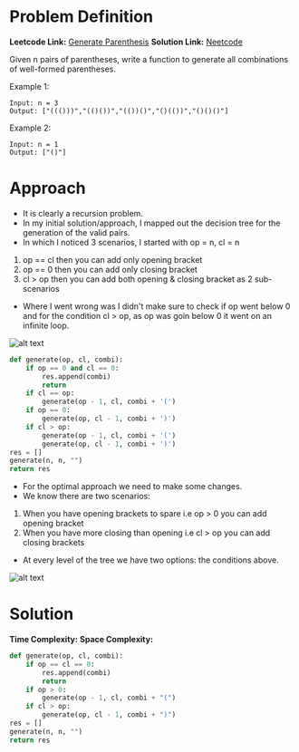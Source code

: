 # Problem Definition

**Leetcode Link:** [Generate Parenthesis](https://leetcode.com/problems/generate-parentheses/description/)
**Solution Link:** [Neetcode](https://www.youtube.com/watch?v=s9fokUqJ76A) 

Given n pairs of parentheses, write a function to generate all combinations of well-formed parentheses.

Example 1:
```
Input: n = 3
Output: ["((()))","(()())","(())()","()(())","()()()"]
```

Example 2:
```
Input: n = 1
Output: ["()"]
```

# Approach 

- It is clearly a recursion problem.
- In my initial solution/approach, I mapped out the decision tree for the generation of the valid pairs.
- In which I noticed 3 scenarios, I started with op = n, cl = n
1. op == cl then you can add only opening bracket
2. op == 0 then you can add only closing bracket
3. cl > op then you can add both opening & closing bracket as 2 sub-scenarios
- Where I went wrong was I didn't make sure to check if op went below 0 and for the condition cl > op, as op was goin below 0 it went on an infinite loop.

![alt text](DSA-Problems/Recursion/Medium/image.png)

```python
def generate(op, cl, combi):
    if op == 0 and cl == 0:
        res.append(combi)
        return
    if cl == op:
        generate(op - 1, cl, combi + '(')
    if op == 0:
        generate(op, cl - 1, combi + ')')
    if cl > op:
        generate(op - 1, cl, combi + '(')
        generate(op, cl - 1, combi + ')')
res = []
generate(n, n, "")
return res
```

- For the optimal approach we need to make some changes.
- We know there are two scenarios:
1. When you have opening brackets to spare i.e op > 0 you can add opening bracket
2. When you have more closing than opening i.e cl > op you can add closing brackets
- At every level of the tree we have two options: the conditions above.

![alt text](DSA-Problems/Recursion/Medium/image-1.png)

# Solution

**Time Complexity:** 
**Space Complexity:**

```python
def generate(op, cl, combi):
    if op == cl == 0:
        res.append(combi)
        return
    if op > 0:
        generate(op - 1, cl, combi + "(")
    if cl > op:
        generate(op, cl - 1, combi + ")")
res = []
generate(n, n, "")
return res
```